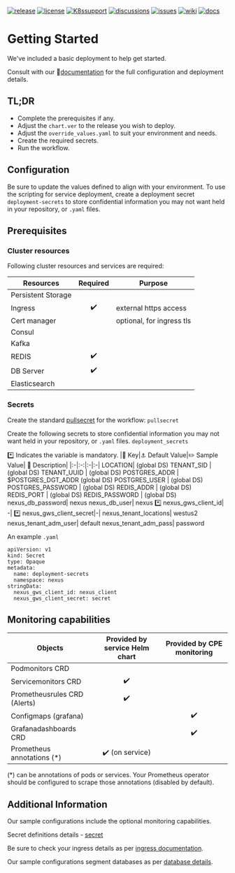 [![release](https://flat.badgen.net/github/release/genesys/multicloud-services?color=pink)](https://github.com/genesys/multicloud-services/)
[![license](https://flat.badgen.net/github/license/genesys/multicloud-services?color=blue)](/LICENSE)
[![K8ssupport](https://flat.badgen.net/badge/supported%20K8s%20release/1.22/cyan)](https://all.docs.genesys.com/ReleaseNotes/Current/GenesysEngage-cloud/PrivateEdition)
[![discussions](https://img.shields.io/github/discussions/genesys/multicloud-services?style=flat-square&color=green)](https://github.com/genesys/multicloud-services/discussions)
[![issues](https://flat.badgen.net/github/open-issues/genesys/multicloud-services?color=purple)](https://github.com/genesys/multicloud-services/issues)
[![wiki](https://img.shields.io/badge/wiki-documentation-forestgreen?style=flat-square)](https://github.com/genesys/multicloud-services/wiki)
[![docs](https://flat.badgen.net/badge/Genesys%20Documentation/NEXUS/?color=orange)](https://all.docs.genesys.com/PEC-DC/Current/DCPEGuide) 

# Getting Started
We've included a basic deployment to help get started.

Consult with our :book:[documentation](https://all.docs.genesys.com/PEC-DC/Current/DCPEGuide) for the full configuration and deployment details.

## TL;DR
- Complete the prerequisites if any.
- Adjust the `chart.ver` to the release you wish to deploy.
- Adjust the `override_values.yaml` to suit your environment and needs.
- Create the required secrets.
- Run the workflow.

## Configuration

Be sure to update the values defined to align with your environment.
To use the scripting for service deployment, create a deployment secret `deployment-secrets` to store confidential information you may not want held in your repository, or `.yaml` files. 
## Prerequisites
### Cluster resources

Following cluster resources and services are required:

Resources | Required | Purpose
|-|:-:|-|
Persistent Storage | | 
Ingress | :heavy_check_mark: | external https access
Cert manager |  | optional, for ingress tls
Consul | |
Kafka | |
REDIS | :heavy_check_mark: |
DB Server | :heavy_check_mark: |
Elasticsearch | |

### Secrets 
Create the standard [pullsecret](/doc/secrets.md/#pull) for the workflow: 
`pullsecret`

Create the following secrets to store confidential information you may not want held in your repository, or `.yaml` files. 
`deployment_secrets`

:asterisk: Indicates the variable is mandatory.
|:key: Key|:anchor: Default Value|:pencil2: Sample Value| :book: Description|
|:-|:-:|:-|:-|
LOCATION|  (global DS)
TENANT_SID |  (global DS)
TENANT_UUID | (global DS)
POSTGRES_ADDR |  $POSTGRES_DGT_ADDR (global DS)
POSTGRES_USER | (global DS)
POSTGRES_PASSWORD |  (global DS)
REDIS_ADDR | (global DS) 
REDIS_PORT |  (global DS)
REDIS_PASSWORD |  (global DS)
nexus_db_password|  nexus
nexus_db_user| nexus
:asterisk: nexus_gws_client_id| -|
:asterisk: nexus_gws_client_secret|-|
nexus_tenant_locations|  westus2
nexus_tenant_adm_user| default
nexus_tenant_adm_pass| password


An example `.yaml`
```
apiVersion: v1
kind: Secret
type: Opaque
metadata:
  name: deployment-secrets
  namespace: nexus
stringData:
  nexus_gws_client_id: nexus_client
  nexus_gws_client_secret: secret
```



## Monitoring capabilities

Objects | Provided by service Helm chart | Provided by CPE monitoring
|-|:-:|:-:|
Podmonitors CRD | | 
Servicemonitors CRD | :heavy_check_mark: | 
Prometheusrules CRD (Alerts) | :heavy_check_mark: |
Configmaps (grafana) | | :heavy_check_mark:
Grafanadashboards CRD | | :heavy_check_mark:
Prometheus annotations (*) | :heavy_check_mark: (on service) |

(*) can be annotations of pods or services. Your Prometheus operator should be configured to scrape those annotations (disabled by default).


## Additional Information

Our sample configurations include the optional monitoring capabilities. 

Secret definitions details - [secret](/doc/secrets.md)

Be sure to check your ingress details as per [ingress documentation](/doc/ingress.md).

Our sample configurations segment databases as per [database details](/doc/DATABASE.md).